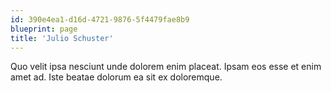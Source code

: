 ```yaml
---
id: 390e4ea1-d16d-4721-9876-5f4479fae8b9
blueprint: page
title: 'Julio Schuster'
---
```

Quo velit ipsa nesciunt unde dolorem enim placeat. Ipsam eos esse et enim amet ad. Iste beatae dolorum ea sit ex doloremque.